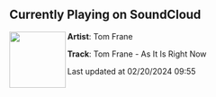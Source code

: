 ## Currently Playing on SoundCloud

[<img align="left" width="100" src="https://i1.sndcdn.com/artworks-mw3OThzbfDX1QAhX-jQ14hQ-t500x500.jpg">](https://soundcloud.com/tomfrane/tom-frane-as-it-is-right-now-1?in=saxurn/sets/tmp2/)

**Artist**: Tom Frane 

**Track**: Tom Frane - As It Is Right Now

Last updated at 02/20/2024 09:55
